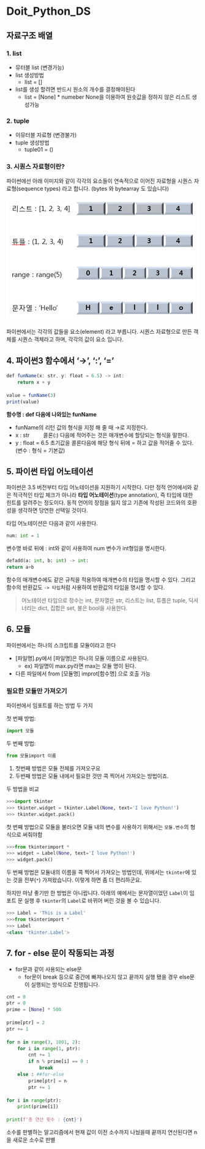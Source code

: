 # Doit_Python_DS

## 자료구조 배열
### 1. list 
*  뮤터블 list (변경가능)
* list 생성방법
    * list = [] 
* list를 생성 할려면 반드시 원소의 개수를 결정해야된다 
    * list = [None] * numeber None을 이용하여 원솟값을 정하지 않은 리스트 생성가능
### 2. tuple
* 이뮤터블 자료형 (변경불가)
* tuple 생성방법
    * tuple01 = ()


###  3. **시퀀스 자료형이란?**

파이썬에선 아래 이미지와 같이 각각의 요소들이 연속적으로 이어진 자료형을 시퀀스 자료형(sequence types) 라고 합니다. (bytes 와 bytearray 도 있습니다)

![sequence](./img/sequence.png)

파이썬에서는 각각의 값들을 요소(element) 라고 부릅니다.
시퀀스 자료형으로 만든 객체를 시퀀스 객체라고 하며, 각각의 값이 요소 입니다.

## 4. ****파이썬3 함수에서 ‘→’, ‘:’, ‘=’****

```jsx
def funName(x: str, y: float = 6.5) -> int:
    return x + y

value = funName(3)
print(value)
```

**함수명 : def 다음에 나와있는 funName**

- funName의 리턴 값의 형식을 지정 해 줄 때 →로 지정한다.
- x : str         콜론(:) 다음에 적어주는 것은 매개변수에 할당되는 형식을 말한다.
- y : float = 6.5 초기값을 콜론다음에 해당 형식 뒤에 = 하고 값을 적어줄 수 있다. (변수 : 형식 = 기본값)

## **5. 파이썬 타입 어노테이션**

파이썬은 3.5 버전부터 타입 어노테이션을 지원하기 시작한다. 다만 정적 언어에서와 같은 적극적인 타입 체크가 아니라 **타입 어노테이션**(type annotation), 즉 타입에 대한 힌트를 알려주는 정도이다. 동적 언어의 장점을 잃지 않고 기존에 작성된 코드와의 호환성을 생각하면 당연한 선택일 것이다.

타입 어노테이션은 다음과 같이 사용한다.

```python
num: int = 1
```

변수명 바로 뒤에 : int와 같이 사용하여 num 변수가 int형임을 명시한다.

```python
defadd(a: int, b: int) -> int:
return a+b
```

함수의 매개변수에도 같은 규칙을 적용하여 매개변수의 타입을 명시할 수 있다. 그리고 함수의 반환값도 `-> 타입`처럼 사용하여 반환값의 타입을 명시할 수 있다.

> 어노테이션 타입으로 정수는 int, 문자열은 str, 리스트는 list, 튜플은 tuple, 딕셔너리는 dict, 집합은 set, 불은 bool을 사용한다.
> 

## 6. 모듈

파이썬에서는 하나의 스크립트를 모듈이라고 한다

- [파일명].py에서 [파일명]은 하나의 모듈 이름으로 사용된다.
    - ex) 파일명이 max.py라면 max는 모듈 명이 된다.
- 다른 파일에서 from [모듈명] improt[함수명] 으로 호출 가능

### 필요한 모듈만 가져오기

파이썬에서 임포트를 하는 방법 두 가지

첫 번째 방법:

```python
import 모듈
```

두 번째 방법:

```python
from 모듈import 이름
```

1. 첫번째 방법은 모듈 전체를 가져오구요
2. 두번째 방법은 모듈 내에서 필요한 것만 콕 찍어서 가져오는 방법이죠. 

두 방법을 비교

```python
>>>import tkinter
>>> tkinter.widget = tkinter.Label(None, text='I love Python!')
>>> tkinter.widget.pack()

```

첫 번째 방법으로 모듈을 불러오면 모듈 내의 변수를 사용하기 위해서는 `모듈.변수`의 형식으로 써줘야함

```python
>>>from tkinterimport *
>>> widget = Label(None, text='I love Python!')
>>> widget.pack()
```

두 번째 방법은 모듈내의 이름을 콕 찍어서 가져오는 방법인데, 위에서는 `tkinter`에 있는 것을 전부(`*`) 가져왔습니다. 이렇게 하면 좀 더 편리하군요.

하지만 마냥 좋기만 한 방법은 아니랍니다. 아래의 예에서는 문자열이었던 `Label`이 임포트 문 실행 후 `tkinter`의 `Label`로 바뀌어 버린 것을 볼 수 있습니다.

```python
>>> Label = 'This is a Label'
>>>from tkinterimport *
>>> Label
<class 'tkinter.Label'>
```
## 7. for - else 문이 작동되는 과정

- for문과 같이 사용되는 else문
    - for문이 break 등으로 중간에 빠져나오지 않고 끝까지 실행 됐을 경우 
    else문이 실행되는 방식으로 진행됩니다.

```python
cnt = 0
ptr = 0
prime = [None] * 500

prime[ptr] = 2
ptr += 1

for n in range(3, 1001, 2):
    for i in range(1, ptr):
        cnt += 1
        if n % prime[i] == 0 : 
            break
    else : ##for-else
        prime[ptr] = n
        ptr += 1

for i in range(ptr):
    print(prime[i])
    
print(f'총 연산 횟수 : {cnt}')
```

소수를 판별하는 알고리즘에서 현재 값이 이전 소수까지 나눴을때 끝까지 연산된다면 n을 새로운 소수로 판별